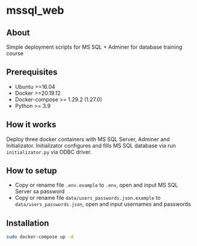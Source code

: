 # mssql_web

## About

Simple deployment scripts for MS SQL + Adminer for database training course

## Prerequisites

* Ubuntu >=16.04
* Docker >=20.19.12
* Docker-compose >= 1.29.2 (1.27.0)
* Python >= 3.9

## How it works

Deploy three docker containers with MS SQL Server, Adminer and Initializator. Initializator configures and fills MS SQL database via run `initializator.py` via ODBC driver.

## How to setup

* Copy or rename file `.env.example` to `.env`, open and input MS SQL Server sa password
* Copy or rename file `data/users_passwords.json.example` to `data/users_passwords.json`, open and input usernames and passwords

## Installation

```bash 
sudo docker-compose up -d
```
